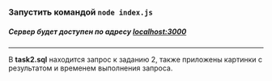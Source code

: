 ### Запустить командой ```node index.js```
##### Сервер будет доступен по адресу [localhost:3000](localhost:3000)

---
В **task2.sql** находится запрос к заданию 2, также приложены картинки с результатом и временем выполнения запроса.